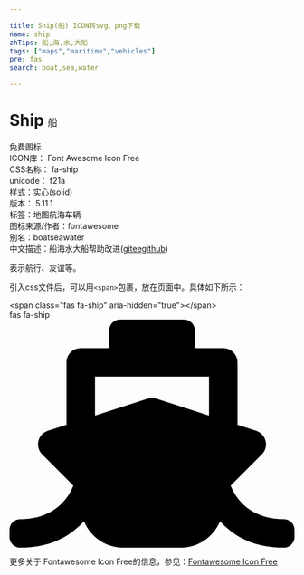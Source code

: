 ```yaml
---

title: Ship(船) ICON转svg、png下载
name: ship
zhTips: 船,海,水,大船
tags: ["maps","maritime","vehicles"]
pre: fas
search: boat,sea,water

---
```


# Ship  <small style="font-size: 60%;font-weight: 100">船</small>


<div class="detail-page">
<p>
<span><span class="badge-success badge">免费图标</span> </span>
<br/>
<span>
ICON库：
<span class="badge-secondary badge">Font Awesome Icon Free</span> 
</span>
<br/>
<span>
CSS名称：
<span class="badge-secondary badge">fa-ship</span> 
</span>
<br/>
<span>
unicode：
<span class="badge-secondary badge">f21a</span> 
<copy-btn content='f21a' btn-title=""></copy-btn>
<copy-btn :content='String.fromCodePoint(parseInt("f21a", 16))' btn-title="复制U"></copy-btn>
</span><br/><span>样式：<span class="badge-light badge">实心(solid)</span></span>
<br/>
<span>
版本：
<span class="badge-secondary badge">5.11.1</span> 
</span><br/><span>标签：<span class="badge-light badge"><router-link to="/tags/maps.html">地图</router-link></span><span class="badge-light badge"><router-link to="/tags/maritime.html">航海</router-link></span><span class="badge-light badge"><router-link to="/tags/vehicles.html">车辆</router-link></span></span>
<br/>
<span>图标来源/作者：<span class="badge-light badge">fontawesome</span></span> 
<br/>
<span>别名：<span class="badge-light badge">boat</span><span class="badge-light badge">sea</span><span class="badge-light badge">water</span></span><br/><span class="zh-detail">中文描述：<span class="badge-primary badge">船</span><span class="badge-primary badge">海</span><span class="badge-primary badge">水</span><span class="badge-primary badge">大船</span><span class="help-link"><span>帮助改进</span>(<a href="https://gitee.com/liuwave/icon-helper/edit/master/json/fontawesome/solid/ship.json" target="_blank" rel="noopener noreferrer">gitee</a><a href="https://github.com/liuwave/icon-helper/edit/master/json/fontawesome/solid/ship.json" target="_blank" rel="noopener noreferrer">github</a></span>)</span><br/>
</p>
</div><div class="description description alert alert-light">表示航行、友谊等。</div>
<div class="alert alert-dark">
  <i class="fas fa-ship fa-xs"></i>
  <i class="fas fa-ship fa-sm"></i>
  <i class="fas fa-ship fa-lg"></i>
  <i class="fas fa-ship fa-2x"></i>
  <i class="fas fa-ship fa-3x"></i>
  <i class="fas fa-ship fa-5x"></i>
  <i class="fas fa-ship fa-7x"></i>
</div>
<div>
  <p>引入css文件后，可以用<code>&lt;span&gt;</code>包裹，放在页面中。具体如下所示：    
  </p>
  <div class="alert alert-primary" style="font-size: 14px">
    &lt;span class="fas fa-ship" aria-hidden="true"&gt;&lt;/span&gt;
    <copy-btn content='<span class="fas fa-ship" aria-hidden="true"></span>'></copy-btn>
  </div>
  <div class="alert alert-secondary">
    <i class="fas fa-ship"
    style="font-size: 24px"
    aria-hidden="true"></i> fas fa-ship
    <copy-btn content="fas fa-ship" btn-title="复制图标名称"></copy-btn>
  </div>
</div>
<div id="svg" class="svg-wrap">
<svg xmlns="http://www.w3.org/2000/svg" viewBox="0 0 640 512"><path d="M496.616 372.639l70.012-70.012c16.899-16.9 9.942-45.771-12.836-53.092L512 236.102V96c0-17.673-14.327-32-32-32h-64V24c0-13.255-10.745-24-24-24H248c-13.255 0-24 10.745-24 24v40h-64c-17.673 0-32 14.327-32 32v140.102l-41.792 13.433c-22.753 7.313-29.754 36.173-12.836 53.092l70.012 70.012C125.828 416.287 85.587 448 24 448c-13.255 0-24 10.745-24 24v16c0 13.255 10.745 24 24 24 61.023 0 107.499-20.61 143.258-59.396C181.677 487.432 216.021 512 256 512h128c39.979 0 74.323-24.568 88.742-59.396C508.495 491.384 554.968 512 616 512c13.255 0 24-10.745 24-24v-16c0-13.255-10.745-24-24-24-60.817 0-101.542-31.001-119.384-75.361zM192 128h256v87.531l-118.208-37.995a31.995 31.995 0 0 0-19.584 0L192 215.531V128z"/></svg>
</div>
<detail full-name='fa-ship'></detail>
    
<div><p>更多关于  Fontawesome Icon Free的信息，参见：<a target="_blank" href="https://iconhelper.cn/fontawesome.html">Fontawesome Icon Free</a>
</p></div>
